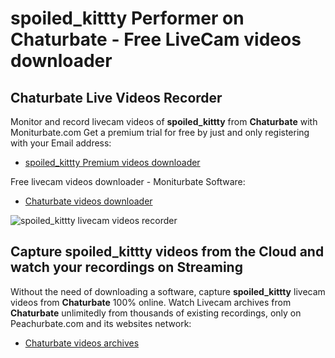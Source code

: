 # spoiled_kittty Performer on Chaturbate - Free LiveCam videos downloader

## Chaturbate Live Videos Recorder

Monitor and record livecam videos of **spoiled_kittty** from **Chaturbate** with Moniturbate.com
Get a premium trial for free by just and only registering with your Email address:
* [spoiled_kittty Premium videos downloader](https://moniturbate.com/request-demo-licence-key.html)

Free livecam videos downloader - Moniturbate Software:
* [Chaturbate videos downloader](https://moniturbate.com/moniturbate-download-software.html)

![spoiled_kittty livecam videos recorder](https://peachurnet.com/templates/moniturbate-software.png)


## Capture spoiled_kittty videos from the Cloud and watch your recordings on Streaming

Without the need of downloading a software, capture **spoiled_kittty** livecam videos from **Chaturbate** 100% online.
Watch Livecam archives from **Chaturbate** unlimitedly from thousands of existing recordings, only on Peachurbate.com and its websites network:
* [Chaturbate videos archives](https://peachurnet.com/)